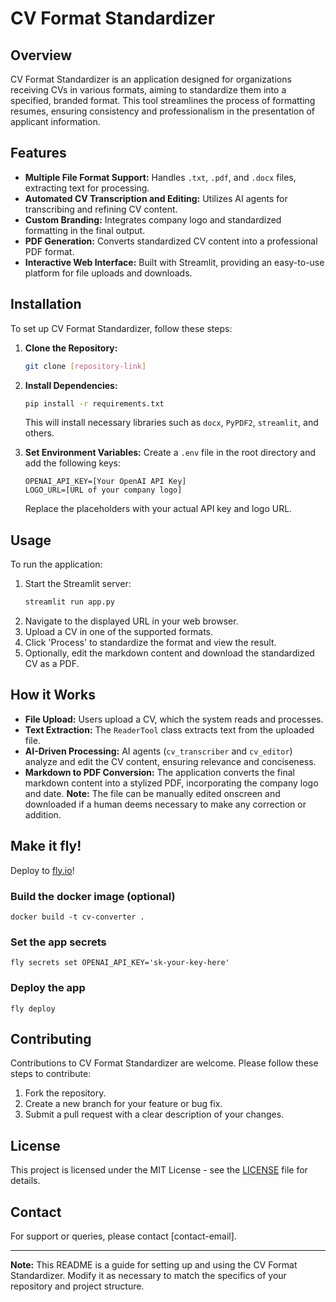 # CV Format Standardizer

## Overview

CV Format Standardizer is an application designed for organizations receiving CVs in various formats, aiming to standardize them into a specified, branded format. This tool streamlines the process of formatting resumes, ensuring consistency and professionalism in the presentation of applicant information.

## Features

- **Multiple File Format Support:** Handles `.txt`, `.pdf`, and `.docx` files, extracting text for processing.
- **Automated CV Transcription and Editing:** Utilizes AI agents for transcribing and refining CV content.
- **Custom Branding:** Integrates company logo and standardized formatting in the final output.
- **PDF Generation:** Converts standardized CV content into a professional PDF format.
- **Interactive Web Interface:** Built with Streamlit, providing an easy-to-use platform for file uploads and downloads.

## Installation

To set up CV Format Standardizer, follow these steps:

1. **Clone the Repository:**
   ```bash
   git clone [repository-link]
   ```
2. **Install Dependencies:**

   ```bash
   pip install -r requirements.txt
   ```

   This will install necessary libraries such as `docx`, `PyPDF2`, `streamlit`, and others.

3. **Set Environment Variables:**
   Create a `.env` file in the root directory and add the following keys:
   ```
   OPENAI_API_KEY=[Your OpenAI API Key]
   LOGO_URL=[URL of your company logo]
   ```
   Replace the placeholders with your actual API key and logo URL.

## Usage

To run the application:

1. Start the Streamlit server:
   ```bash
   streamlit run app.py
   ```
2. Navigate to the displayed URL in your web browser.
3. Upload a CV in one of the supported formats.
4. Click 'Process' to standardize the format and view the result.
5. Optionally, edit the markdown content and download the standardized CV as a PDF.

## How it Works

- **File Upload:** Users upload a CV, which the system reads and processes.
- **Text Extraction:** The `ReaderTool` class extracts text from the uploaded file.
- **AI-Driven Processing:** AI agents (`cv_transcriber` and `cv_editor`) analyze and edit the CV content, ensuring relevance and conciseness.
- **Markdown to PDF Conversion:** The application converts the final markdown content into a stylized PDF, incorporating the company logo and date.
  **Note:** The file can be manually edited onscreen and downloaded if a human deems necessary to make any correction or addition.

## Make it fly!

Deploy to [fly.io](https://fly.io)!

### Build the docker image (optional)

`docker build -t cv-converter .`

### Set the app secrets

`fly secrets set OPENAI_API_KEY='sk-your-key-here'`

### Deploy the app

`fly deploy`

## Contributing

Contributions to CV Format Standardizer are welcome. Please follow these steps to contribute:

1. Fork the repository.
2. Create a new branch for your feature or bug fix.
3. Submit a pull request with a clear description of your changes.

## License

This project is licensed under the MIT License - see the [LICENSE](LICENSE) file for details.

## Contact

For support or queries, please contact [contact-email].

---

**Note:** This README is a guide for setting up and using the CV Format Standardizer. Modify it as necessary to match the specifics of your repository and project structure.
